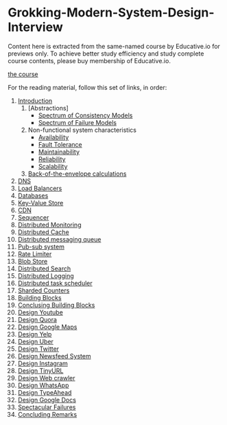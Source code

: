 # Grokking-Modern-System-Design-Interview

Content here is extracted from the same-named course by Educative.io for previews only. To achieve better study efficiency and study complete course contents, please buy membership of Educative.io.

[the course](./system_design_course.jpg)

For the reading material, follow this set of links, in order:
1. [Introduction](./Introduction/README.md)
    1. [Abstractions]
        * [Spectrum of Consistency Models](./Abstractions/Spectrum%20of%20Consistency%20Models/README.md)
        * [Spectrum of Failure Models](./Abstractions/The%20Spectrum%20of%20Failure%20Models/README.md)
    2. Non-functional system characteristics
        * [Availability](./Non-functional%20System%20Characteristics/Availability/README.md)
        * [Fault Tolerance](./Non-functional%20System%20Characteristics/Fault%20Tolerance/README.md)
        * [Maintainability](./Non-functional%20System%20Characteristics/Maintainability/README.md)
        * [Reliability](./Non-functional%20System%20Characteristics/Reliability/README.md)
        * [Scalability](./Non-functional%20System%20Characteristics/Scalability/README.md)
    3. [Back-of-the-envelope calculations](./Back-of-the-envelope%20Calculations/Example%20of%20Resource%20Estimation/README.md)
2. [DNS](./Domain%20Name%20System/Introduction%20to%20Domain%20Name%20System%20(DNS)/README.md)
3. [Load Balancers](./Load%20Balancer/Introduction%20to%20Load%20Balancers/README.md)
4. [Databases](./Databases/Introduction%20to%20Databases/README.md)
5. [Key-Value Store](./Key-value%20Store/System%20Design%20The%20Key-value%20Store/README.md)
6. [CDN](./Content%20Delivery%20Network%20(CDN)/Introduction%20to%20a%20CDN/README.md)
7. [Sequencer](./Sequencer/Design%20of%20a%20Unique%20ID%20Generator/README.md)
8. [Distributed Monitoring](./Distributed%20Monitoring/Introduction%20to%20Distributed%20Monitoring/README.md)
9. [Distributed Cache](./Distributed%20Cache/System%20Design%20The%20Distributed%20Cache/README.md)
10. [Distributed messaging queue](./Distributed%20Messaging%20Queue/System%20Design%20The%20Distributed%20Messaging%20Queue/README.md)
11. [Pub-sub system](./Pub-sub/Introduction%20to%20Pub-sub/README.md)
12. [Rate Limiter](./Rate%20Limiter/System%20Design%20The%20Rate%20Limiter/README.md)
13. [Blob Store](./Blob%20Store/System%20Design%20A%20Blob%20Store/README.md)
14. [Distributed Search](./Distributed%20Search/System%20Design%20The%20Distributed%20Search/README.md)
15. [Distributed Logging](./Distributed%20Logging/Introduction%20to%20Distributed%20Logging/README.md)
16. [Distributed task scheduler](./Distributed%20Task%20Scheduler/System%20Design%20The%20Distributed%20Task%20Scheduler/README.md)
17. [Sharded Counters](./Sharded%20Counters/System%20Design%20The%20Sharded%20Counters/README.md)
18. [Building Blocks](./Building%20Blocks/README.md)
19. [Conclusing Building Blocks](./Concluding%20the%20Building%20Blocks%20Discussion/Wrapping%20Up%20the%20Building%20Blocks%20Discussion/README.md)
20. [Design Youtube](./Design%20Youtube/System%20Design%20YouTube/README.md)
21. [Design Quora](./Design%20Quora/System%20Design%20Quora/README.md)
22. [Design Google Maps](./Design%20Google%20Maps/System%20Design%20Google%20Maps/README.md)
23. [Design Yelp](./Design%20a%20Proximity%20Service%20Yelp/System%20Design%20Yelp/README.md)
24. [Design Uber](./Design%20Uber/System%20Design%20Uber/README.md)
25. [Design Twitter](./Design%20Twitter/System%20Design%20Twitter/README.md)
26. [Design Newsfeed System](./Design%20Newsfeed%20System/SystemDesign%20Newsfeed%20System/README.md)
27. [Design Instagram](./Design%20Instagram/System%20Design%20Instagram/README.md)
28. [Design TinyURL](./Design%20a%20URL%20Shortening%20Service%20TinyURL/System%20Design%20TinyURL/README.md)
29. [Design Web crawler](./System%20Design%20Web%20Crawler/System%20Design%20Web%20Crawler/README.md)
30. [Design WhatsApp](./Design%20WhatsApp/System%20Design%20WhatsApp/README.md)
31. [Design TypeAhead](./Design%20Typeahead%20Suggestion/System%20Design%20The%20Typeahead%20Suggestion%20System/README.md)
32. [Design Google Docs](./Design%20Collaborative%20Document%20Editing%20Service%20%20Google%20Docs/System%20Design%20Google%20Docs/README.md)
33. [Spectacular Failures](./Spectacular%20Failures/Introduction%20to%20Distributed%20System%20Failures/README.md)
34. [Concluding Remarks](./Concluding%20Remarks/README.md)

